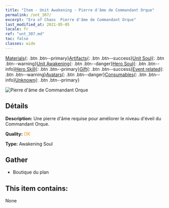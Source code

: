 ```yaml
---
title: "Item - Unit Awakening - Pierre d'âme de Commandant Orque"
permalink: /unt_307/
excerpt: "Era of Chaos  Pierre d'âme de Commandant Orque"
last_modified_at: 2021-05-05
locale: fr
ref: "unt_307.md"
toc: false
classes: wide
---
```

 [Materials](/ItemsFR/){: .btn .btn--primary}[Artifacts](/ItemsFR/Artifacts/){: .btn .btn--success}[Unit Soul](/ItemsFR/UnitSoul/){: .btn .btn--warning}[Unit Awakening](/ItemsFR/UnitAwakening/){: .btn .btn--danger}[Hero Soul](/ItemsFR/HeroSoul/){: .btn .btn--info}[Hero Skill](/ItemsFR/HeroSkill/){: .btn .btn--primary}[Gift](/ItemsFR/Gift/){: .btn .btn--success}[Event related](/ItemsFR/Events/){: .btn .btn--warning}[Avatars](/ItemsFR/Avatars/){: .btn .btn--danger}[Consumables](/ItemsFR/Consumables/){: .btn .btn--info}[Unknown](/ItemsFR/Unknown/){: .btn .btn--primary}

 ![Pierre d'âme de Commandant Orque](/images/u/tia_banshouren.jpg)

## Détails
 **Description:** Une pierre d'âme requise pour améliorer le niveau d'éveil du Commandant Orque.

 **Quality:** <span style="color: #FF8C00">OK</span>

 **Type:** Awakening Soul

## Gather

*    Boutique du plan 

## This item contains:

  None

